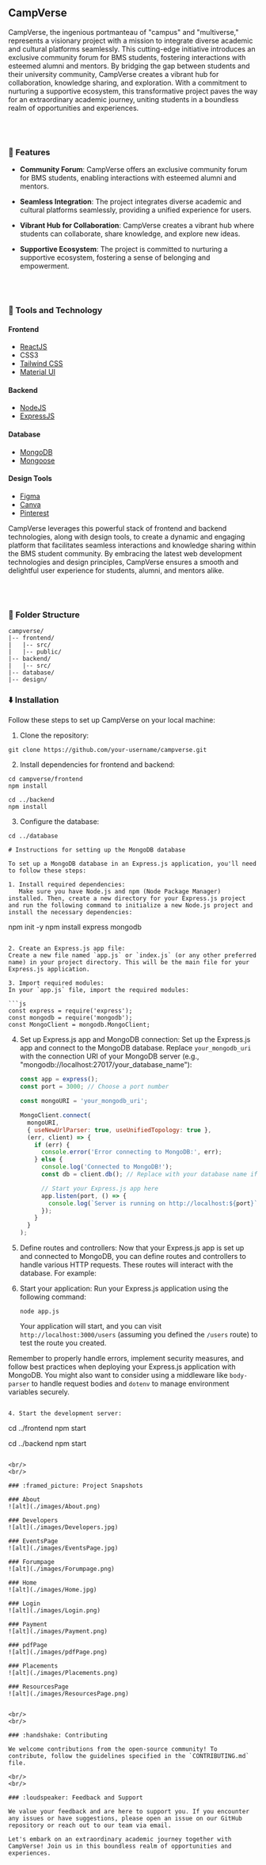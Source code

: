 ## CampVerse

CampVerse, the ingenious portmanteau of "campus" and "multiverse," represents a visionary project with a mission to integrate diverse academic and cultural platforms seamlessly. This cutting-edge initiative introduces an exclusive community forum for BMS students, fostering interactions with esteemed alumni and mentors. By bridging the gap between students and their university community, CampVerse creates a vibrant hub for collaboration, knowledge sharing, and exploration. With a commitment to nurturing a supportive ecosystem, this transformative project paves the way for an extraordinary academic journey, uniting students in a boundless realm of opportunities and experiences.

<br/>
<br/>

### :rocket: Features

- **Community Forum**: CampVerse offers an exclusive community forum for BMS students, enabling interactions with esteemed alumni and mentors.

- **Seamless Integration**: The project integrates diverse academic and cultural platforms seamlessly, providing a unified experience for users.

- **Vibrant Hub for Collaboration**: CampVerse creates a vibrant hub where students can collaborate, share knowledge, and explore new ideas.

- **Supportive Ecosystem**: The project is committed to nurturing a supportive ecosystem, fostering a sense of belonging and empowerment.



<br/>
<br/>

### :wrench: Tools and Technology

#### Frontend
- [ReactJS](https://reactjs.org/)
- CSS3
- [Tailwind CSS](https://tailwindcss.com/)
- [Material UI](https://material-ui.com/)

#### Backend
- [NodeJS](https://nodejs.org/)
- [ExpressJS](https://expressjs.com/)

#### Database
- [MongoDB](https://www.mongodb.com/)
- [Mongoose](https://mongoosejs.com/)

#### Design Tools
- [Figma](https://www.figma.com/)
- [Canva](https://www.canva.com/)
- [Pinterest](https://www.pinterest.com/)

CampVerse leverages this powerful stack of frontend and backend technologies, along with design tools, to create a dynamic and engaging platform that facilitates seamless interactions and knowledge sharing within the BMS student community. By embracing the latest web development technologies and design principles, CampVerse ensures a smooth and delightful user experience for students, alumni, and mentors alike.



<br/>
<br/>

### :file_folder: Folder Structure

```
campverse/
|-- frontend/
|   |-- src/
|   |-- public/
|-- backend/
|   |-- src/
|-- database/
|-- design/
```

### :arrow_down: Installation

Follow these steps to set up CampVerse on your local machine:

1. Clone the repository:

```
git clone https://github.com/your-username/campverse.git
```

2. Install dependencies for frontend and backend:

```
cd campverse/frontend
npm install

cd ../backend
npm install
```

3. Configure the database:

```
cd ../database

# Instructions for setting up the MongoDB database

To set up a MongoDB database in an Express.js application, you'll need to follow these steps:

1. Install required dependencies:
   Make sure you have Node.js and npm (Node Package Manager) installed. Then, create a new directory for your Express.js project and run the following command to initialize a new Node.js project and install the necessary dependencies:

   ```
   npm init -y
   npm install express mongodb
   ```

2. Create an Express.js app file:
   Create a new file named `app.js` or `index.js` (or any other preferred name) in your project directory. This will be the main file for your Express.js application.

3. Import required modules:
   In your `app.js` file, import the required modules:

   ```js
   const express = require('express');
   const mongodb = require('mongodb');
   const MongoClient = mongodb.MongoClient;
   ```

4. Set up Express.js app and MongoDB connection:
   Set up the Express.js app and connect to the MongoDB database. Replace `your_mongodb_uri` with the connection URI of your MongoDB server (e.g., "mongodb://localhost:27017/your_database_name"):

   ```js
   const app = express();
   const port = 3000; // Choose a port number

   const mongoURI = 'your_mongodb_uri';

   MongoClient.connect(
     mongoURI,
     { useNewUrlParser: true, useUnifiedTopology: true },
     (err, client) => {
       if (err) {
         console.error('Error connecting to MongoDB:', err);
       } else {
         console.log('Connected to MongoDB!');
         const db = client.db(); // Replace with your database name if not the default

         // Start your Express.js app here
         app.listen(port, () => {
           console.log(`Server is running on http://localhost:${port}`);
         });
       }
     }
   );
   ```

5. Define routes and controllers:
   Now that your Express.js app is set up and connected to MongoDB, you can define routes and controllers to handle various HTTP requests. These routes will interact with the database. For example:


6. Start your application:
   Run your Express.js application using the following command:

   ```
   node app.js
   ```

   Your application will start, and you can visit `http://localhost:3000/users` (assuming you defined the `/users` route) to test the route you created.

Remember to properly handle errors, implement security measures, and follow best practices when deploying your Express.js application with MongoDB. You might also want to consider using a middleware like `body-parser` to handle request bodies and `dotenv` to manage environment variables securely.

```

4. Start the development server:

```
cd ../frontend
npm start

cd ../backend
npm start
```

<br/>
<br/>

### :framed_picture: Project Snapshots

### About
![alt](./images/About.png)

### Developers
![alt](./images/Developers.jpg)

### EventsPage
![alt](./images/EventsPage.jpg)

### Forumpage
![alt](./images/Forumpage.png)

### Home
![alt](./images/Home.jpg)

### Login
![alt](./images/Login.png)

### Payment
![alt](./images/Payment.png)

### pdfPage
![alt](./images/pdfPage.png)

### Placements
![alt](./images/Placements.png)

### ResourcesPage
![alt](./images/ResourcesPage.png)


<br/>
<br/>

### :handshake: Contributing

We welcome contributions from the open-source community! To contribute, follow the guidelines specified in the `CONTRIBUTING.md` file.

<br/>
<br/>

### :loudspeaker: Feedback and Support

We value your feedback and are here to support you. If you encounter any issues or have suggestions, please open an issue on our GitHub repository or reach out to our team via email.

Let's embark on an extraordinary academic journey together with CampVerse! Join us in this boundless realm of opportunities and experiences.